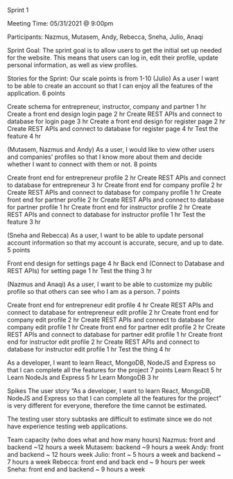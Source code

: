 Sprint 1

Meeting Time: 05/31/2021 @ 9:00pm

Participants: Nazmus, Mutasem, Andy, Rebecca, Sneha, Julio, Anaqi 

Sprint Goal:
The sprint goal is to allow users to get the initial set up needed for the website. This means that users can log in, edit their profile, update personal information, as well as view profiles.

Stories for the Sprint:
Our scale points is from 1-10
(Julio) As a user I want to be able to create an account so that I can enjoy all the features of the application. 
6 points	
					
Create schema for entrepreneur, instructor, company and partner  1 hr
Create a front end design login page				 2 hr
Create REST APIs and connect to database for login page    	 3 hr
Create a front end design for register page			 2 hr
Create REST APIs and connect to database for register page 	 4 hr
Test the feature						 4 hr
 
(Mutasem, Nazmus and Andy) As a user, I would like to view other users and companies' profiles so that I know more about them and decide whether I want to connect with them or not.
8 points

Create front end for entrepreneur profile			2 hr
Create REST APIs and connect to database for entrepreneur 	3 hr
Create front end for company profile				2 hr
Create REST APIs and connect to database for company profile	1 hr
Create front end for partner profile				2 hr
Create REST APIs and connect to database for partner profile	1 hr
Create front end for instructor profile				2 hr
Create REST APIs and connect to database for instructor profile	1 hr
Test the feature						3 hr	
 
(Sneha and Rebecca) As a user, I want to be able to update personal account information so that my account is accurate, secure, and up to date.	
5 points

Front end design for settings page				4 hr
Back end (Connect to Database and REST APIs) for setting page	1 hr
Test the thing							3 hr
 
(Nazmus and Anaqi) As a user, I want to be able to customize my public profile so that others can see who I am as a person.						7 points
 
Create front end for entrepreneur edit profile					4 hr
Create REST APIs and connect to database for entrepreneur edit profile
										2 hr
Create front end for company edit profile					2 hr
Create REST APIs and connect to database for company edit profile
										1 hr
Create front end for partner edit profile					2 hr
Create REST APIs and connect to database for partner edit profile		1 hr
Create front end for instructor edit profile					2 hr
Create REST APIs and connect to database for instructor edit profile
										1 hr
Test the thing									4 hr
 
 
As a developer, I want to learn React, MongoDB, NodeJS and Express so that I can complete all the features for the project
7 points
Learn React								5 hr
Learn NodeJs and Express						5 hr
Learn MongoDB								3 hr
 
 
 
 
 
 
Spikes
The user story “As a developer, I want to learn React, MongoDB, NodeJS and Express so that I can complete all the features for the project” is very different for everyone, therefore the time cannot be estimated.
 
The testing user story subtasks are difficult to estimate since we do not have experience testing web applications.
 
 
Team capacity (who does what and how many hours)
Nazmus: front and backend ~12 hours a week
Mutasem: backend ~9 hours a week
Andy: front and backend ~ 12 hours week
Julio: front ~ 5 hours a week and backend ~ 7 hours a week
Rebecca: front end and back end ~ 9 hours per week
Sneha: front end and backend ~ 9 hours a week 
 
